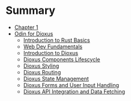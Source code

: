 # Summary

- [Chapter 1](./chapter_1.md)
- [Odin for Dioxus](lessons/README.md)
  - [Introduction to Rust Basics](lessons/rust-basics-lesson.md)
  - [Web Dev Fundamentals](./lessons/web-dev-fundamentals-lesson.md)
  - [Introduction to Dioxus](./lessons/intro-to-dioxus-lesson.md)
  - [Dioxus Components Lifescycle](lessons/dioxus-components-lifecycle-lesson.md)
  - [Dioxus Styling](./lessons/dioxus-styling-lesson.md)
  - [Dioxus Routing](./lessons/dioxus-routing-lesson.md)
  - [Dioxus State Management](./lessons/dioxus-state-management-lesson.md)
  - [Dioxus Forms and User Input
  Handling](./lessons/dioxus-forms-input-lesson.md)
  - [Dioxus API Integration and Data
  Fetching](./lessons/dioxus-api-integration-lesson.md)
